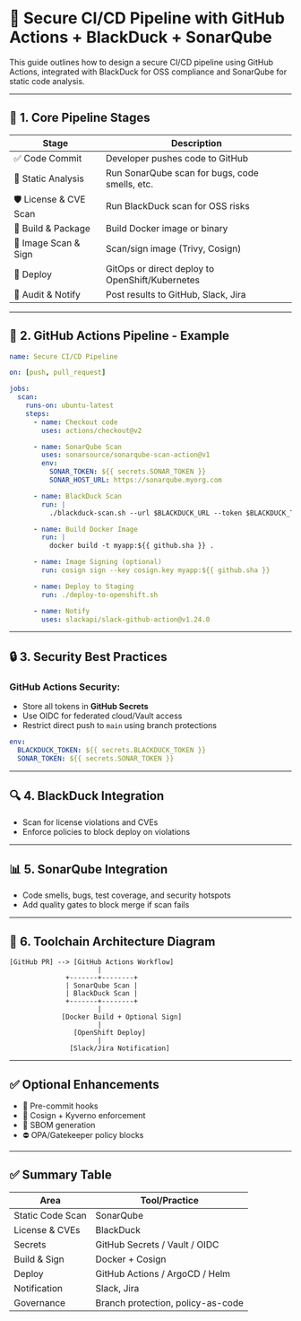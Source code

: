 
# 🔐 Secure CI/CD Pipeline with GitHub Actions + BlackDuck + SonarQube

This guide outlines how to design a secure CI/CD pipeline using GitHub Actions, integrated with BlackDuck for OSS compliance and SonarQube for static code analysis.

---

## 🧱 1. Core Pipeline Stages

| Stage                 | Description                                           |
|----------------------|-------------------------------------------------------|
| ✅ Code Commit        | Developer pushes code to GitHub                       |
| 🧪 Static Analysis    | Run SonarQube scan for bugs, code smells, etc.        |
| 🛡️ License & CVE Scan | Run BlackDuck scan for OSS risks                      |
| 🐳 Build & Package     | Build Docker image or binary                          |
| 🔐 Image Scan & Sign  | Scan/sign image (Trivy, Cosign)                       |
| 🚀 Deploy             | GitOps or direct deploy to OpenShift/Kubernetes       |
| 📓 Audit & Notify     | Post results to GitHub, Slack, Jira                   |

---

## 🧪 2. GitHub Actions Pipeline - Example

```yaml
name: Secure CI/CD Pipeline

on: [push, pull_request]

jobs:
  scan:
    runs-on: ubuntu-latest
    steps:
      - name: Checkout code
        uses: actions/checkout@v2

      - name: SonarQube Scan
        uses: sonarsource/sonarqube-scan-action@v1
        env:
          SONAR_TOKEN: ${{ secrets.SONAR_TOKEN }}
          SONAR_HOST_URL: https://sonarqube.myorg.com

      - name: BlackDuck Scan
        run: |
          ./blackduck-scan.sh --url $BLACKDUCK_URL --token $BLACKDUCK_TOKEN

      - name: Build Docker Image
        run: |
          docker build -t myapp:${{ github.sha }} .

      - name: Image Signing (optional)
        run: cosign sign --key cosign.key myapp:${{ github.sha }}

      - name: Deploy to Staging
        run: ./deploy-to-openshift.sh

      - name: Notify
        uses: slackapi/slack-github-action@v1.24.0
```

---

## 🔒 3. Security Best Practices

### GitHub Actions Security:
- Store all tokens in **GitHub Secrets**
- Use OIDC for federated cloud/Vault access
- Restrict direct push to `main` using branch protections

```yaml
env:
  BLACKDUCK_TOKEN: ${{ secrets.BLACKDUCK_TOKEN }}
  SONAR_TOKEN: ${{ secrets.SONAR_TOKEN }}
```

---

## 🔍 4. BlackDuck Integration

- Scan for license violations and CVEs
- Enforce policies to block deploy on violations

---

## 📊 5. SonarQube Integration

- Code smells, bugs, test coverage, and security hotspots
- Add quality gates to block merge if scan fails

---

## 🧰 6. Toolchain Architecture Diagram

```
[GitHub PR] --> [GitHub Actions Workflow]
                      |
              +-------+--------+
              | SonarQube Scan |
              | BlackDuck Scan |
              +-------+--------+
                      |
             [Docker Build + Optional Sign]
                      |
                [OpenShift Deploy]
                      |
               [Slack/Jira Notification]
```

---

## ✅ Optional Enhancements

- 🔄 Pre-commit hooks
- 🔐 Cosign + Kyverno enforcement
- 📜 SBOM generation
- ⛔ OPA/Gatekeeper policy blocks

---

## ✅ Summary Table

| Area            | Tool/Practice                    |
|-----------------|----------------------------------|
| Static Code Scan| SonarQube                        |
| License & CVEs  | BlackDuck                        |
| Secrets         | GitHub Secrets / Vault / OIDC    |
| Build & Sign    | Docker + Cosign                  |
| Deploy          | GitHub Actions / ArgoCD / Helm   |
| Notification    | Slack, Jira                      |
| Governance      | Branch protection, policy-as-code|

